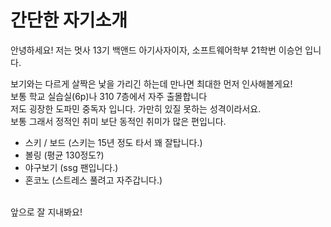 # 간단한 자기소개

안녕하세요! 저는 멋사 13기 백앤드 아기사자이자, 소프트웨어학부 21학번 이승언 입니다.


보기와는 다르게 살짝은 낯을 가리긴 하는데 만나면 최대한 먼저 인사해볼게요!<br>
보통 학교 실습실(6p)나 310 7층에서 자주 출몰합니다<br>
저도 굉장한 도파민 중독자 입니다. 가만히 있질 못하는 성격이라서요.<br>
보통 그래서 정적인 취미 보단 동적인 취미가 많은 편입니다.<br>

- 스키 / 보드 (스키는 15년 정도 타서 꽤 잘탑니다.)
- 볼링 (평균 130정도?)
- 야구보기 (ssg 팬입니다.)
- 혼코노 (스트레스 풀려고 자주갑니다.) <br><br>

앞으로 잘 지내봐요!
